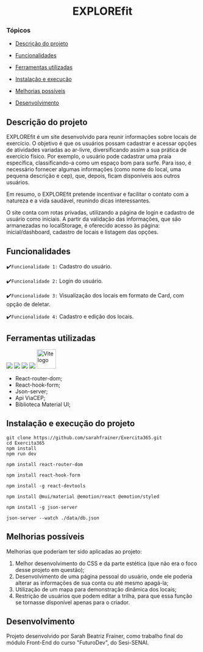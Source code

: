 <h1 align="center"> EXPLOREfit </h1>

### Tópicos

- [Descrição do projeto](#descrição-do-projeto)

- [Funcionalidades](#funcionalidades)

- [Ferramentas utilizadas](#ferramentas-utilizadas)

- [Instalação e execução](#instalação-e-execução-do-projeto)

- [Melhorias possíveis](#melhorias-possíveis)

- [Desenvolvimento](#desenvolvimento)


## Descrição do projeto

EXPLOREfit é um site desenvolvido para reunir informações sobre locais de exercício. O objetivo é que os usuários possam cadastrar e acessar opções de atividades variadas ao ar-livre, diversificando assim a sua prática de exercício físico. Por exemplo, o usuário pode cadastrar uma praia específica, classificando-a como um espaço bom para surfe. Para isso, é necessário fornecer algumas informações (como nome do local, uma pequena descrição e cep), que, depois, ficam disponíveis aos outros usuários.

Em resumo, o EXPLOREfit pretende incentivar e facilitar o contato com a natureza e a vida saudável, reunindo dicas interessantes.

O site conta com rotas privadas, utilizando a página de login e cadastro de usuário como iniciais. A partir da validação das informações, que são armanezadas no localStorage, é oferecido acesso às página: inicial/dashboard, cadastro de locais e listagem das opções.


## Funcionalidades

:heavy_check_mark:`Funcionalidade 1:` Cadastro do usuário.

:heavy_check_mark:`Funcionalidade 2:` Login do usuário.

:heavy_check_mark:`Funcionalidade 3:` Visualização dos locais em formato de Card, com opção de deletar.

:heavy_check_mark:`Funcionalidade 4:` Cadastro e edição dos locais.


## Ferramentas utilizadas

<img src="https://img.shields.io/badge/JavaScript-F7DF1E?style=for-the-badge&logo=javascript&logoColor=black"/>
<img src="https://img.shields.io/badge/HTML5-E34F26?style=for-the-badge&logo=html5&logoColor=white"/>
<img src="https://img.shields.io/badge/React-20232A?style=for-the-badge&logo=react&logoColor=61DAFB"/>
<img src="https://img.shields.io/badge/css3-1572B6?logo=css3&logoColor=white&style=for-the-badge>

<p align="left">
  <a href="https://vitejs.dev" target="_blank" rel="noopener noreferrer">
    <img height="50"  src="https://vitejs.dev/logo.svg" alt="Vite logo">
  </a>
</p>

* React-router-dom;
* React-hook-form;
* Json-server;
* Api ViaCEP;
* Biblioteca Material UI;


## Instalação e execução do projeto

```
git clone https://github.com/sarahfrainer/Exercita365.git
cd Exercita365
npm install
npm run dev

```

```
npm install react-router-dom

```

```
npm install react-hook-form
```

```
npm install -g react-devtools
```

```
npm install @mui/material @emotion/react @emotion/styled
```

```
npm install -g json-server
```

```
json-server --watch ./data/db.json
```

## Melhorias possíveis

Melhorias que poderiam ter sido aplicadas ao projeto:

1. Melhor desenvolvimento do CSS e da parte estética (que não era o foco desse projeto em questão);
2. Desenvolvimento de uma página pessoal do usuário, onde ele poderia alterar as informações de sua conta ou até mesmo apagá-la;
3. Utilização de um mapa para demonstração dinâmica dos locais;
4. Restrição de usuários que podem editar a trilha, para que essa função se tornasse disponível apenas para o criador.


## Desenvolvimento

Projeto desenvolvido por Sarah Beatriz Frainer, como trabalho final do módulo Front-End do curso "FuturoDev", do Sesi-SENAI.
